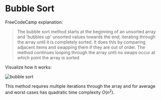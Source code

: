 # Bubble Sort

FreeCodeCamp explanation:

> The bubble sort method starts at the beginning of an unsorted array and 'bubbles up' unsorted values towards the end, iterating through the array until it is completely sorted. It does this by comparing adjacent items and swapping them if they are out of order. The method continues looping through the array until no swaps occur at which point the array is sorted

Visualize how it works:

![bubble sort](https://upload.wikimedia.org/wikipedia/commons/c/c8/Bubble-sort-example-300px.gif?20131109191607)

This method requires multiple iterations through the array and for average and worst cases has quadratic time complexity $O(n^2)$.
